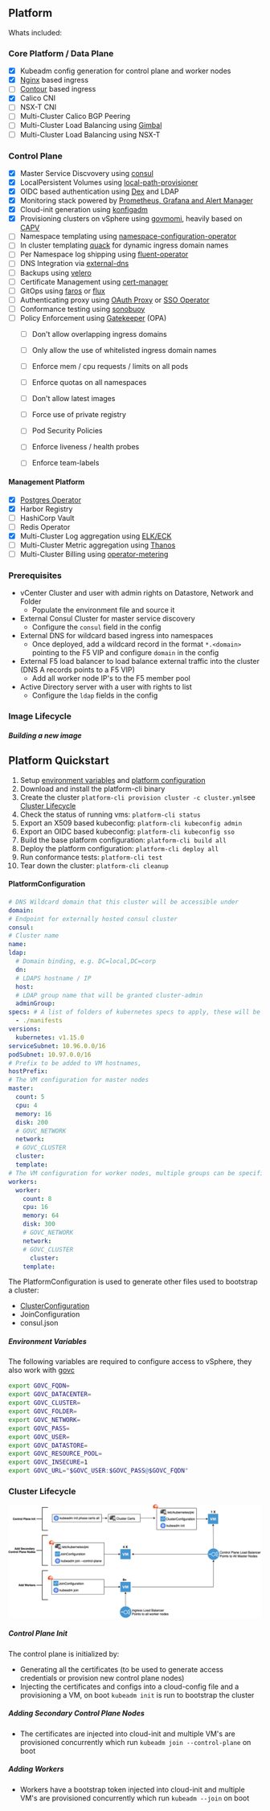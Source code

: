 ##  Platform

Whats included:

### Core Platform / Data Plane
- [x] Kubeadm config generation for control plane and worker nodes
- [x] [Nginx]((https://github.com/kubernetes/ingress-nginx)) based ingress
- [ ] [Contour](https://github.com/projectcontour/contour) based ingress
- [x] Calico CNI
- [ ] NSX-T CNI
- [ ] Multi-Cluster Calico BGP Peering
- [ ] Multi-Cluster Load Balancing using [Gimbal](https://github.com/vmware-tanzu/gimbal)
- [ ] Multi-Cluster Load Balancing using NSX-T

### Control Plane

- [x] Master Service Discvovery using [consul](https://github.com/hashicorp/consul-template)
- [x] LocalPersistent Volumes using [local-path-provisioner](https://github.com/rancher/local-path-provisioner)
- [x] OIDC based authentication using [Dex](https://github.com/dexidp/dex) and LDAP
- [x] Monitoring stack powered by [Prometheus, Grafana and Alert Manager](https://github.com/coreos/kube-prometheus)
- [x] Cloud-init generation using [konfigadm](https://github.com/moshloop/konfigadm)
- [x] Provisioning clusters on vSphere using [govmomi](https://github.com/vmware/govmomi), heavily based on [CAPV](https://github.com/kubernetes-sigs/cluster-api-provider-vsphere)
- [ ] Namespace templating using [namespace-configuration-operator](https://github.com/redhat-cop/namespace-configuration-operator/tree/master)
- [ ] In cluster templating [quack](https://github.com/pusher/quack) for dynamic ingress domain names
- [ ] Per Namespace log shipping using [fluent-operator](https://github.com/vmware/kube-fluentd-operator)
- [ ] DNS Integration via [external-dns](https://github.com/kubernetes-incubator/external-dns)
- [ ] Backups using [velero](https://github.com/heptio/velero)
- [ ] Certificate Management using [cert-manager](https://github.com/jetstack/cert-manager)
- [ ] GitOps using [faros](https://github.com/pusher/faros) or [flux](https://fluxcd.io)
- [ ] Authenticating proxy using [OAuth Proxy](https://github.com/pusher/oauth2_proxy) or [SSO Operator](https://github.com/jenkins-x/sso-operator)
- [ ] Conformance testing using [sonobuoy](https://github.com/heptio/sonobuoy)
- [ ] Policy Enforcement using [Gatekeeper](https://github.com/open-policy-agent/gatekeeper) (OPA)
  - [ ] Don't allow overlapping ingress domains
  - [ ] Only allow the use of whitelisted ingress domain names
  - [ ] Enforce mem / cpu requests / limits on all pods
  - [ ] Enforce quotas on all namespaces
  - [ ] Don't allow latest images
  - [ ] Force use of private registry
  - [ ] Pod Security Policies
  - [ ] Enforce liveness / health probes
  - [ ] Enforce team-labels


#### Management Platform
- [x] [Postgres Operator](https://github.com/CrunchyData/postgres-operator)
- [x] Harbor Registry
- [ ] HashiCorp Vault
- [ ] Redis Operator
- [x] Multi-Cluster Log aggregation using [ELK/ECK](https://github.com/elastic/cloud-on-k8s)
- [ ] Multi-Cluster Metric aggregation using [Thanos](https://github.com/thanos-io/thanos)
- [ ] Multi-Cluster Billing using [operator-metering](https://github.com/operator-framework/operator-metering)

### Prerequisites

* vCenter Cluster and user with admin rights on Datastore, Network and Folder
  * Populate the environment file and source it
* External Consul Cluster for master service discovery
  * Configure the `consul` field in the config
* External DNS for wildcard based ingress into namespaces
  * Once deployed, add a wildcard record in the format `*.<domain>` pointing to the F5 VIP and configure `domain` in the config
* External F5 load balancer to load balance external traffic into the cluster (DNS A records points to a F5 VIP)
  * Add all worker node IP's to the F5 member pool
* Active Directory server with a user with rights to list
  * Configure the `ldap` fields in the config

### Image Lifecycle

##### Building a new image

## Platform Quickstart

1. Setup [environment variables](#environment-variables) and [platform configuration](#platform-configuration)
2. Download and install the platform-cli binary
3. Create the cluster `platform-cli provision cluster -c cluster.yml`see [Cluster Lifecycle](#cluster-lifecycle)
4. Check the status of running vms: `platform-cli status`
5. Export an X509 based kubeconfig: `platform-cli kubeconfig admin`
6. Export an OIDC based kubeconfig: `platform-cli kubeconfig sso`
7. Build the base platform configuration: `platform-cli build all`
8. Deploy the platform configuration: `platform-cli deploy all`
9. Run conformance tests: `platform-cli test`
10. Tear down the cluster: `platform-cli cleanup`

#### PlatformConfiguration

```yaml
# DNS Wildcard domain that this cluster will be accessible under
domain:
# Endpoint for externally hosted consul cluster
consul:
# Cluster name
name:
ldap:
  # Domain binding, e.g. DC=local,DC=corp
  dn:
  # LDAPS hostname / IP
  host:
  # LDAP group name that will be granted cluster-admin
  adminGroup:
specs: # A list of folders of kubernetes specs to apply, these will be templatized
  - ./manifests
versions:
  kubernetes: v1.15.0
serviceSubnet: 10.96.0.0/16
podSubnet: 10.97.0.0/16
# Prefix to be added to VM hostnames,
hostPrefix:
# The VM configuration for master nodes
master:
  count: 5
  cpu: 4
  memory: 16
  disk: 200
  # GOVC_NETWORK
  network:
  # GOVC_CLUSTER
  cluster:
  template:
# The VM configuration for worker nodes, multiple groups can be specified
workers:
  worker:
    count: 8
    cpu: 16
    memory: 64
    disk: 300
    # GOVC_NETWORK
    network:
    # GOVC_CLUSTER
 	  cluster:
    template:
```

The PlatformConfiguration is used to generate other files used to bootstrap a cluster:

* [ClusterConfiguration](https://godoc.org/k8s.io/kubernetes/cmd/kubeadm/app/apis/kubeadm/v1beta2#ClusterConfiguration)
* JoinConfiguration
* consul.json

##### Environment Variables

The following variables are required to configure access to vSphere, they also work with [govc](https://github.com/vmware/govmomi/tree/master/govc)

```bash
export GOVC_FQDN=
export GOVC_DATACENTER=
export GOVC_CLUSTER=
export GOVC_FOLDER=
export GOVC_NETWORK=
export GOVC_PASS=
export GOVC_USER=
export GOVC_DATASTORE=
export GOVC_RESOURCE_POOL=
export GOVC_INSECURE=1
export GOVC_URL="$GOVC_USER:$GOVC_PASS@$GOVC_FQDN"
```

### Cluster Lifecycle

![](docs/Cluster%20Lifecycle.png)

##### Control Plane Init

The control plane is initialized by:

- Generating all the certificates (to be used to generate access credentials or provision new control plane nodes)
- Injecting the certificates and configs into a cloud-config file and a provisioning a VM, on boot `kubeadm init` is run to bootstrap the cluster

##### Adding Secondary Control Plane Nodes

- The certificates are injected into cloud-init and multiple VM's are provisioned concurrently which run `kubeadm join --control-plane` on boot

##### Adding Workers

- Workers have a bootstrap token injected into cloud-init and multiple VM's are provisioned concurrently which run `kubeadm --join` on boot
